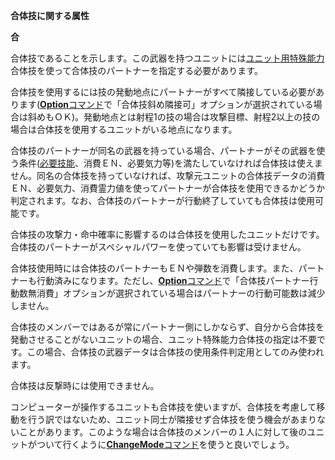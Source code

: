 **合体技に関する属性**

**合**

合体技であることを示します。この武器を持つユニットには[ユニット用特殊能力](ユニット用特殊能力.md)合体技を使って合体技のパートナーを指定する必要があります。

合体技を使用するには技の発動地点にパートナーがすべて隣接している必要があります([**Option**コマンド](Optionコマンド.md)で「合体技斜め隣接可」オプションが選択されている場合は斜めもＯＫ)。発動地点とは射程1の技の場合は攻撃目標、射程2以上の技の場合は合体技を使用するユニットがいる地点になります。

合体技のパートナーが同名の武器を持っている場合、パートナーがその武器を使う条件([必要技能](必要技能.md)、消費ＥＮ、必要気力等)を満たしていなければ合体技は使えません。同名の合体技を持っていなければ、攻撃元ユニットの合体技データの消費ＥＮ、必要気力、消費霊力値を使ってパートナーが合体技を使用できるかどうか判定されます。なお、合体技のパートナーが行動終了していても合体技は使用可能です。

合体技の攻撃力・命中確率に影響するのは合体技を使用したユニットだけです。合体技のパートナーがスペシャルパワーを使っていても影響は受けません。

合体技使用時には合体技のパートナーもＥＮや弾数を消費します。また、パートナーも行動済みになります。ただし、[**Option**コマンド](Optionコマンド.md)で「合体技パートナー行動数無消費」オプションが選択されている場合はパートナーの行動可能数は減少しません。

合体技のメンバーではあるが常にパートナー側にしかならず、自分から合体技を発動させることがないユニットの場合、ユニット特殊能力合体技の指定は不要です。この場合、合体技の武器データは合体技の使用条件判定用としてのみ使われます。

合体技は反撃時には使用できません。

コンピューターが操作するユニットも合体技を使いますが、合体技を考慮して移動を行う訳ではないため、ユニット同士が隣接せず合体技を使う機会があまりないことがあります。このような場合は合体技のメンバーの１人に対して後のユニットがついて行くように[**ChangeMode**コマンド](ChangeModeコマンド.md)を使うと良いでしょう。
